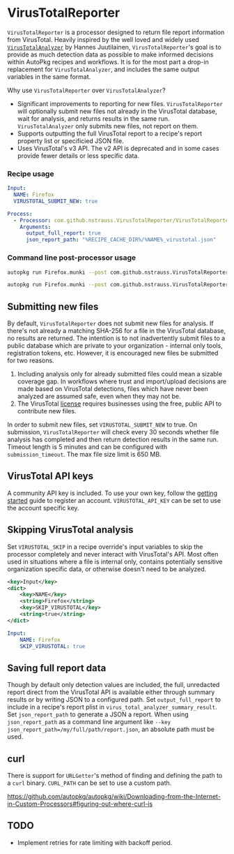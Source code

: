 # VirusTotalReporter
`VirusTotalReporter` is a processor designed to return file report information from VirusTotal. Heavily inspired by the well loved and widely used [`VirusTotalAnalyzer`](https://github.com/hjuutilainen/autopkg-virustotalanalyzer) by Hannes Juutilainen, `VirusTotalReporter`'s goal is to provide as much detection data as possible to make informed decisions within AutoPkg recipes and workflows. It is for the most part a drop-in replacement for `VirusTotalAnalyzer`, and includes the same output variables in the same format. 

Why use `VirusTotalReporter` over `VirusTotalAnalyzer`?
- Significant improvements to reporting for new files. `VirusTotalReporter` will optionally submit new files not already in the VirusTotal database, wait for analysis, and returns results in the same run. `VirusTotalAnalyzer` only submits new files, not report on them.  
- Supports outputting the full VirusTotal report to a recipe's report property list or specificied JSON file.
- Uses VirusTotal's v3 API. The v2 API is deprecated and in some cases provide fewer details or less specific data.

### Recipe usage
```yaml
Input:
  NAME: Firefox
  VIRUSTOTAL_SUBMIT_NEW: true

Process:
  - Processor: com.github.nstrauss.VirusTotalReporter/VirusTotalReporter
    Arguments:
      output_full_report: true
      json_report_path: "%RECIPE_CACHE_DIR%/%NAME%_virustotal.json"
```

### Command line post-processor usage
```bash
autopkg run Firefox.munki --post com.github.nstrauss.VirusTotalReporter/VirusTotalReporter
```
```bash
autopkg run Firefox.munki --post com.github.nstrauss.VirusTotalReporter/VirusTotalReporter --key VIRUSTOTAL_SUBMIT_NEW=True
```

## Submitting new files
By default, `VirusTotalReporter` does not submit new files for analysis. If there's not already a matching SHA-256 for a file in the VirusTotal database, no results are returned. The intention is to not inadvertently submit files to a public database which are private to your organization - internal only tools, registration tokens, etc. However, it is encouraged new files be submitted for two reasons.

1. Including analysis only for already submitted files could mean a sizable coverage gap. In workflows where trust and import/upload decisions are made based on VirusTotal detections, files which have never been analyzed are assumed safe, even when they may not be.
1. The VirusTotal [license](https://docs.virustotal.com/reference/public-vs-premium-api) requires businesses using the free, public API to contribute new files.

In order to submit new files, set `VIRUSTOTAL_SUBMIT_NEW` to true. On submission, `VirusTotalReporter` will check every 30 seconds whether file analysis has completed and then return detection results in the same run. Timeout length is 5 minutes and can be configured with `submission_timeout`. The max file size limit is 650 MB.

## VirusTotal API keys
A community API key is included. To use your own key, follow the [getting started](https://docs.virustotal.com/reference/getting-started) guide to register an account. `VIRUSTOTAL_API_KEY` can be set to use the account specific key.

## Skipping VirusTotal analysis
Set `VIRUSTOTAL_SKIP` in a recipe override's input variables to skip the processor completely and never interact with VirusTotal's API. Most often used in situations where a file is internal only, contains potentially sensitive organization specific data, or otherwise doesn't need to be analyzed.

```xml
<key>Input</key>
<dict>
    <key>NAME</key>
    <string>Firefox</string>
    <key>SKIP_VIRUSTOTAL</key>
    <string>true</string>
</dict>
```
```yaml
Input:
    NAME: Firefox
    SKIP_VIRUSTOTAL: true
```

## Saving full report data
Though by default only detection values are included, the full, unredacted report direct from the VirusTotal API is available either through summary results or by writing JSON to a configured path. Set `output_full_report` to include in a recipe's report plist in `virus_total_analyzer_summary_result`. Set `json_report_path` to generate a JSON a report. When using `json_report_path` as a command line argument like `--key json_report_path=/my/full/path/report.json`, an absolute path must be used.

## curl
There is support for `URLGetter`'s method of finding and defining the path to a `curl` binary. `CURL_PATH` can be set to use a custom path. 

https://github.com/autopkg/autopkg/wiki/Downloading-from-the-Internet-in-Custom-Processors#figuring-out-where-curl-is

## TODO
- Implement retries for rate limiting with backoff period.
